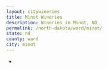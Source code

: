 ```yaml
---
layout: citywineries
title: Minot Wineries
description: Wineries in Minot, ND
permalink: /north-dakota/ward/minot/
state: nd
county: ward
city: minot
---
```

-
